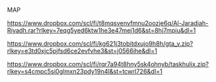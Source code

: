 MAP


https://www.dropbox.com/scl/fi/t8mqsvenvfmnu2oozje6q/Al-Jaradiah-Riyadh.rar?rlkey=7eqg5yed6ktw1he3e47mej1d6&st=8hj7mpiu&dl=1

https://www.dropbox.com/scl/fi/kg621j3tobitdxujo9h8h/gta_v.zip?rlkey=e3td0xjc5pjfsd6ce2evfvhe3&st=j0566ihe&dl=1

https://www.dropbox.com/scl/fi/rqr7a94t8hny5sk4ohnyb/taskhulix.zip?rlkey=s4cmpc5si0glmxn23pdy19n4l&st=tcwrl726&dl=1
